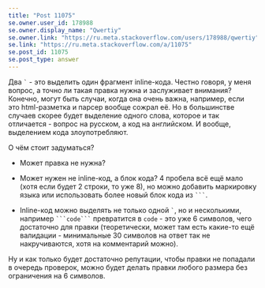 ```yaml
---
title: "Post 11075"
se.owner.user_id: 178988
se.owner.display_name: "Qwertiy"
se.owner.link: "https://ru.meta.stackoverflow.com/users/178988/qwertiy"
se.link: "https://ru.meta.stackoverflow.com/a/11075"
se.post_id: 11075
se.post_type: answer
---
```

<p>Два <code>`</code> - это выделить один фрагмент inline-кода. Честно говоря, у меня вопрос, а точно ли такая правка нужна и заслуживает внимания? Конечно, могут быть случаи, когда она очень важна, например, если это html-разметка и парсер вообще сожрал её. Но в большинстве случаев скорее будет выделение одного слова, которое и так отличается - вопрос на русском, а код на английском. И вообще, выделением кода злоупотребляют.</p>
<p>О чём стоит задуматься?</p>
<ul>
<li><p>Может правка не нужна?</p>
</li>
<li><p>Может нужен не inline-код, а блок кода? 4 пробела всё ещё мало (хотя если будет 2 строки, то уже 8), но можно добавить маркировку языка или использовать более новый блок кода из <code>```</code>.</p>
</li>
<li><p>Inline-код можно выделять не только одной <code>`</code>, но и несколькими, например <code>```code```</code> превратится в <code>code</code> - это уже 6 символов, чего достаточно для правки (теоретически, может там есть какие-то ещё валидации - минимальные 30 символов на ответ так не накручиваются, хотя на комментарий можно).</p>
</li>
</ul>
<p>Ну и как только будет достаточно репутации, чтобы правки не попадали в очередь проверок, можно будет делать правки любого размера без ограничения на 6 символов.</p>
